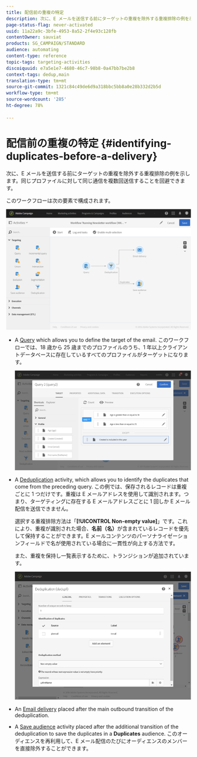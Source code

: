 ```yaml
---
title: 配信前の重複の特定
description: 次に、E メールを送信する前にターゲットの重複を除外する重複排除の例を示します。同じプロファイルに対して同じ通信を複数回送信することを回避できます。
page-status-flag: never-activated
uuid: 11a22a9c-3bfe-4953-8a52-2f4e93c128fb
contentOwner: sauviat
products: SG_CAMPAIGN/STANDARD
audience: automating
content-type: reference
topic-tags: targeting-activities
discoiquuid: e7a5e1e7-4680-46c7-98b8-0a47bb7be2b8
context-tags: dedup,main
translation-type: tm+mt
source-git-commit: 1321c84c49de6d9a318bbc5bb8a0e28b332d2b5d
workflow-type: tm+mt
source-wordcount: '285'
ht-degree: 78%

---
```



# 配信前の重複の特定 {#identifying-duplicates-before-a-delivery}

次に、E メールを送信する前にターゲットの重複を除外する重複排除の例を示します。同じプロファイルに対して同じ通信を複数回送信することを回避できます。

このワークフローは次の要素で構成されます。

![](assets/deduplication_example_workflow.png)

* A [Query](../../automating/using/query.md) which allows you to define the target of the email. このワークフローでは、18 歳から 25 歳までのプロファイルのうち、1 年以上クライアントデータベースに存在しているすべてのプロファイルがターゲットになります。

   ![](assets/deduplication_example_query.png)

* A [Deduplication](../../automating/using/deduplication.md) activity, which allows you to identify the duplicates that come from the preceding query. この例では、保存されるレコードは重複ごとに 1 つだけです。重複は E メールアドレスを使用して識別されます。つまり、ターゲティングに存在する E メールアドレスごとに 1 回しか E メール配信を送信できません。

   選択する重複排除方法は「**[!UICONTROL Non-empty value]**」です。これにより、重複が識別された場合、**名前（名）**&#x200B;が含まれているレコードを優先して保持することができます。E メールコンテンツのパーソナライゼーションフィールドで名が使用されている場合に一貫性が向上する方法です。

   また、重複を保持し一覧表示するために、トランジションが追加されています。

   ![](assets/deduplication_example_dedup.png)

* An [Email delivery](../../automating/using/email-delivery.md) placed after the main outbound transition of the deduplication.
* A [Save audience](../../automating/using/save-audience.md) activity placed after the additional transition of the deduplication to save the duplicates in a **Duplicates** audience. このオーディエンスを再利用して、E メール配信のたびにオーディエンスのメンバーを直接除外することができます。
